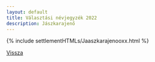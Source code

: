 ```yaml
---
layout: default
title: Választási névjegyzék 2022
description: Jászkarajenő
---
```


{% include settlementHTMLs/Jaaszkarajenooxx.html %}

[Vissza](../)